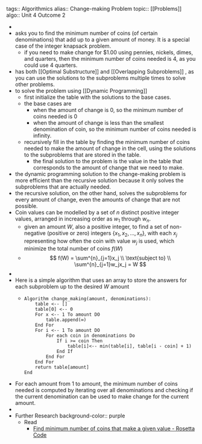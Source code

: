 tags:: Algorithmics
alias:: Change-making Problem
topic:: [[Problems]]
algo:: Unit 4 Outcome 2

-
- asks you to find the minimum number of coins (of certain denominations) that add up to a given amount of money. It is a special case of the integer knapsack problem.
	- if you need to make change for $1.00 using pennies, nickels, dimes, and quarters, then the minimum number of coins needed is 4, as you could use 4 quarters.
- has both [[Optimal Substructure]] and [[Overlapping Subproblems]] , as you can use the solutions to the subproblems multiple times to solve other problems.
- to solve the problem using [[Dynamic Programming]]
	- first initialize the table with the solutions to the base cases.
	- the base cases are
		- when the amount of change is 0, so the minimum number of coins needed is 0
		- when the amount of change is less than the smallest denomination of coin, so the minimum number of coins needed is infinity.
	- recursively fill in the table by finding the minimum number of coins needed to make the amount of change in the cell, using the solutions to the subproblems that are stored in the table.
		- the final solution to the problem is the value in the table that corresponds to the amount of change that we need to make.
- the dynamic programming solution to the change-making problem is more efficient than the recursive solution because it only solves the subproblems that are actually needed.
- the recursive solution, on the other hand, solves the subproblems for every amount of change, even the amounts of change that are not possible.
- Coin values can be modelled by a set of $n$ distinct positive integer values, arranged in increasing order as $w_1$ through $w_n$.
	- given an amount $W$, also a positive integer, to find a set of non-negative (positive or zero) integers $\{x_1, x_2,\dots, x_n\}$, with each $x_j$ representing how often the coin with value $w_j$ is used, which minimize the total number of coins $f(W)$
	- $$
	  f(W) = \sum^{n}_{j=1}x_j \\
	  \text{subject to} \\
	  \sum^{n}_{j=1}w_jx_j = W
	  $$
-
- Here is a simple algorithm that uses an array to store the answers for each subproblem up to the desired $W$ amount
	- ```
	  Algorithm change_making(amount, denominations):
	      table <-- []
	      table[0] <-- 0
	      For x <-- 1 To amount DO
	          table.append(∞)
	      End For
	      For i <-- 1 To amount DO
	          For each coin in denominations Do
	              If i >= coin Then
	                  table[i]<-- min(table[i], table[i - coin] + 1)
	              End If
	          End For
	      End For
	      return table[amount]
	  End
	  ```
- For each amount from 1 to amount, the minimum number of coins needed is computed by iterating over all denominations and checking if the current denomination can be used to make change for the current amount.
-
- Further Research
  background-color:: purple
	- Read
		- [Find minimum number of coins that make a given value - Rosetta Code](https://www.rosettacode.org/wiki/Find_minimum_number_of_coins_that_make_a_given_value)